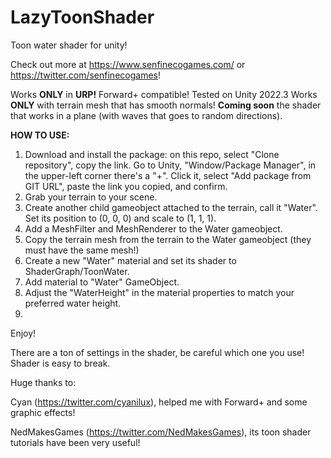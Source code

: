 # LazyToonShader

Toon water shader for unity!

Check out more at https://www.senfinecogames.com/ or https://twitter.com/senfinecogames!


Works **ONLY** in **URP!** Forward+ compatible! Tested on Unity 2022.3
Works **ONLY** with terrain mesh that has smooth normals! **Coming soon** the shader that works in a plane (with waves that goes to random directions). 


**HOW TO USE:**
1) Download and install the package: on this repo, select "Clone repository", copy the link. Go to Unity, "Window/Package Manager", in the upper-left corner there's a "+". Click it, select "Add package from GIT URL", paste the link you copied, and confirm.
2) Grab your terrain to your scene.
3) Create another child gameobject attached to the terrain, call it "Water". Set its position to (0, 0, 0) and scale to (1, 1, 1).
4) Add a MeshFilter and MeshRenderer to the Water gameobject.
5) Copy the terrain mesh from the terrain to the Water gameobject (they must have the same mesh!)
6) Create a new "Water" material and set its shader to ShaderGraph/ToonWater.
7) Add material to "Water" GameObject.
8) Adjust the "WaterHeight" in the material properties to match your preferred water height.
9) 

Enjoy!

There are a ton of settings in the shader, be careful which one you use! Shader is easy to break.


Huge thanks to: 

Cyan (https://twitter.com/cyanilux), helped me with Forward+ and some graphic effects!

NedMakesGames (https://twitter.com/NedMakesGames), its toon shader tutorials have been very useful!
